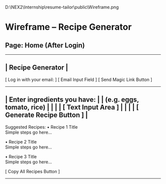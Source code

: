 D:\NEX2\Internship\resume-tailor\public\Wireframe.png
# Wireframe – Recipe Generator

## Page: Home (After Login)

----------------------------------------
|           Recipe Generator           |
----------------------------------------

[ Log in with your email:          ]
[ Email Input Field               ]
[ Send Magic Link Button          ]

----------------------------------------
|  Enter ingredients you have:         |
|  (e.g. eggs, tomato, rice)           |
|                                      |
|  [ Text Input Area ]                 |
|                                      |
|  [ Generate Recipe Button ]          |
----------------------------------------

Suggested Recipes:
• Recipe 1 Title  
  Simple steps go here...

• Recipe 2 Title  
  Simple steps go here...

• Recipe 3 Title  
  Simple steps go here...

[ Copy All Recipes Button ]

----------------------------------------

